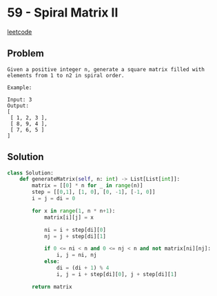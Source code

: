 # 59 - Spiral Matrix II

[leetcode](https://leetcode.com/problems/spiral-matrix-ii/)

## Problem

    Given a positive integer n, generate a square matrix filled with elements from 1 to n2 in spiral order.
    
    Example:
    
    Input: 3
    Output:
    [
     [ 1, 2, 3 ],
     [ 8, 9, 4 ],
     [ 7, 6, 5 ]
    ]

## Solution

```python
class Solution:
    def generateMatrix(self, n: int) -> List[List[int]]:
        matrix = [[0] * n for _ in range(n)]
        step = [[0,1], [1, 0], [0, -1], [-1, 0]]
        i = j = di = 0

        for x in range(1, n * n+1):
            matrix[i][j] = x

            ni = i + step[di][0]
            nj = j + step[di][1]

            if 0 <= ni < n and 0 <= nj < n and not matrix[ni][nj]:
                i, j = ni, nj
            else:
                di = (di + 1) % 4
                i, j = i + step[di][0], j + step[di][1]

        return matrix
```

